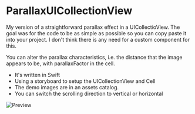 # ParallaxUICollectionView

My version of a straightforward parallax effect in a UICollectioView. The goal was for the code to be as simple as possible so you can copy paste it into your project. I don't think there is any need for a custom component for this. 

You can alter the parallax characteristics, i.e. the distance that the image appears to be, with parallaxFactor in the cell. 

* It's written in Swift 
* Using a storyboard to setup the UICollectionView and Cell 
* The demo images are in an assets catalog.
* You can switch the scrolling direction to vertical or horizontal

![Preview](https://raw.github.com/devedup/ParallaxUICollectionView/master/ParallaxGif.gif)


